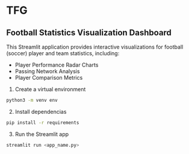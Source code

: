 # TFG
## Football Statistics Visualization Dashboard

This Streamlit application provides interactive visualizations for football (soccer) player and team statistics, including:

- Player Performance Radar Charts
- Passing Network Analysis
- Player Comparison Metrics

1. Create a virtual environment
```bash
python3 -m venv env
```

2. Install dependencias
```bash
pip install -r requirements
```

3. Run the Streamlit app
```bash
streamlit run <app_name.py>
```
